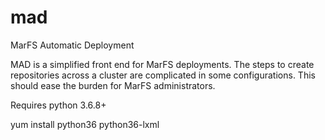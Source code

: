 # mad
MarFS Automatic Deployment

MAD is a simplified front end for MarFS deployments. The steps to create repositories across a cluster are complicated in some configurations. This should ease the burden for MarFS administrators.

Requires python 3.6.8+

yum install python36 python36-lxml

